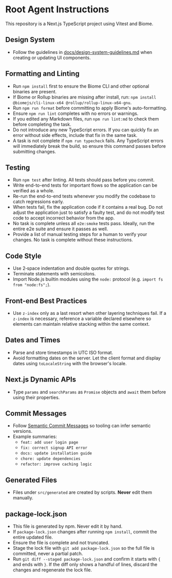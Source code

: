# Root Agent Instructions

This repository is a Next.js TypeScript project using Vitest and Biome.

## Design System

- Follow the guidelines in
  [docs/design-system-guidelines.md](docs/design-system-guidelines.md) when
  creating or updating UI components.

## Formatting and Linting

- Run `npm install` first to ensure the Biome CLI and other optional binaries are present.
- If Biome or Rollup binaries are missing after install, run:
  `npm install @biomejs/cli-linux-x64 @rollup/rollup-linux-x64-gnu`.
- Run `npm run format` before committing to apply Biome's auto-formatting.
- Ensure `npm run lint` completes with no errors or warnings.
- If you edited any Markdown files, run `npm run lint:md` to check them before completing the task.
- Do not introduce any new TypeScript errors. If you can quickly fix an error
  without side effects, include that fix in the same task.
- A task is not complete if `npm run typecheck` fails. Any TypeScript errors
  will immediately break the build, so ensure this command passes before
  submitting changes.

## Testing

- Run `npm test` after linting. All tests should pass before you commit.
- Write end-to-end tests for important flows so the application can be verified
  as a whole.
- Re-run the end-to-end tests whenever you modify the codebase to catch
  regressions early.
- When tests fail, fix the application code if it contains a real bug.
  Do not adjust the application just to satisfy a faulty test, and do not
  modify test code to accept incorrect behavior from the app.
- No task is complete unless all `e2e:smoke` tests pass. Ideally, run the
  entire e2e suite and ensure it passes as well.
- Provide a list of manual testing steps for a human to verify your changes.
  No task is complete without these instructions.

## Code Style

- Use 2‑space indentation and double quotes for strings.
- Terminate statements with semicolons.
- Import Node.js builtin modules using the `node:` protocol (e.g. `import fs from "node:fs";`).

## Front-end Best Practices

- Use `z-index` only as a last resort when other layering techniques fail. If
  a `z-index` is necessary, reference a variable declared elsewhere so elements
  can maintain relative stacking within the same context.

## Dates and Times

- Parse and store timestamps in UTC ISO format.
- Avoid formatting dates on the server. Let the client format and display dates
  using `toLocaleString` with the browser's locale.

## Next.js Dynamic APIs

- Type `params` and `searchParams` as `Promise` objects and `await` them before using their properties.

## Commit Messages

- Follow [Semantic Commit Messages](https://www.conventionalcommits.org/) so tooling can infer semantic versions.
- Example summaries:
  - `feat: add user login page`
  - `fix: correct signup API error`
  - `docs: update installation guide`
  - `chore: update dependencies`
  - `refactor: improve caching logic`

## Generated Files

- Files under `src/generated` are created by scripts. **Never** edit them manually.

## package-lock.json

- This file is generated by npm. Never edit it by hand.
- If `package-lock.json` changes after running `npm install`, commit the entire updated file.
- Ensure the file is complete and not truncated.
- Stage the lock file with `git add package-lock.json` so the full file is committed, never a partial patch.
- Run `git diff --staged package-lock.json` and confirm it starts with `{` and ends with `}`.
  If the diff only shows a handful of lines, discard the changes and regenerate the lock file.
